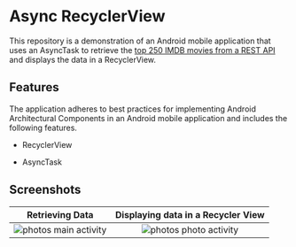 # Async RecyclerView

This repository is a demonstration of an Android mobile application that uses an AsyncTask to retrieve the [top 250 IMDB movies from a REST API](https://github.com/r-freeman/imdbtop250) and displays the data in a RecyclerView.

## Features

The application adheres to best practices for implementing Android Architectural Components in an Android mobile application and includes the following features.

* RecyclerView

* AsyncTask

  

## Screenshots

Retrieving Data          |		Displaying data in a Recycler View		
:-------------------------:|:-------------------------:
![photos main activity](https://ryanfreeman.dev/wordpress/wp-content/uploads/2020/10/Screenshot_1602692858.png)  | ![photos photo activity](https://ryanfreeman.dev/wordpress/wp-content/uploads/2020/10/Screenshot_1602692865.png) 